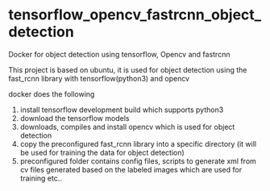 # tensorflow_opencv_fastrcnn_object_detection
Docker for object detection using tensorflow, Opencv and fastrcnn 

This project is based on ubuntu, it is used for object detection using the fast_rcnn library with tensorflow(python3) and opencv 

docker does the following
1. install tensorflow development build which supports python3 
2. download the tensorflow models
3. downloads, compiles and install opencv which is used for object detection
4. copy the preconfigured fast_rcnn library into a specific directory (it will be used for training the data for object detection)
5. preconfigured folder contains config files, scripts to generate xml from cv files  generated based on the labeled images which are used for training etc..

